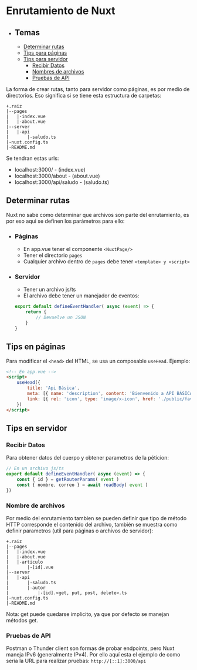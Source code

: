 # Enrutamiento de Nuxt
+ ## Temas
    - [Determinar rutas](#determinar-rutas)
    - [Tips para páginas](#tips-en-páginas)
    - [Tips para servidor](#tips-en-servidor)
        - [Recibir Datos](#recibir-datos)
        - [Nombres de archivos](#nombre-de-archivos)
        - [Pruebas de API](#pruebas-de-api)


La forma de crear rutas, tanto para servidor como páginas, es por medio de directorios. Eso significa si se tiene esta estructura de carpetas: 

```
+.raiz
|--pages
|   |-index.vue
|   |-about.vue
|--server
|   |-api
|       |-saludo.ts
|-nuxt.config.ts
|-README.md
```

Se tendran estas urls:
+ localhost:3000/      -         (index.vue)
+ localhost:3000/about  -        (about.vue)
+ localhost:3000/api/saludo -    (saludo.ts)

## Determinar rutas
Nuxt no sabe como determinar que archivos son parte del enrutamiento, es por eso aqui se definen los parámetros para ello:

+ ### Páginas
    - En app.vue tener el componente `<NuxtPage/>`
    - Tener el directorio `pages`
    - Cualquier archivo dentro de `pages` debe tener `<template> y <script>`
+ ### Servidor
    - Tener un archivo js/ts
    - El archivo debe tener un manejador de eventos:
    ```js
    export default defineEventHandler( async (event) => {
        return {
            // Devuelve un JSON
        }
    }
    ```

## Tips en páginas
Para modificar el `<head>` del HTML, se usa un composable `useHead`. Ejemplo:

```html
<!-- En app.vue -->
<script>
    useHead({
        title: 'Api Básica',
        meta: [{ name: 'description', content: 'Bienvenido a API BÁSICA' }],
        link: [{ rel: 'icon', type: 'image/x-icon', href: './public/favicon.ico' }],
    })
</script>
```

## Tips en servidor
### Recibir Datos
Para obtener datos del cuerpo y obtener parametros de la péticion:

```js
// En un archivo js/ts 
export default defineEventHandler( async (event) => {
    const { id } = getRouterParams( event )
    const { nombre, correo } = await readBody( event )
})
```

### Nombre de archivos
Por medio del enrutamiento tambien se pueden definir que tipo de método HTTP corresponde el contenido del archivo, también se muestra como definir parametros (util para páginas o archivos de servidor):

```
+.raiz
|--pages
|   |-index.vue
|   |-about.vue
|   |-articulo
|       |-[id].vue
|--server
|   |-api
|       |-saludo.ts
|       |-autor
|           |-[id].<get, put, post, delete>.ts
|-nuxt.config.ts
|-README.md
```

Nota: get puede quedarse implicito, ya que por defecto se manejan métodos get.

### Pruebas de API
Postman o Thunder client son formas de probar endpoints, pero Nuxt maneja IPv6 (generalmente IPv4). Por ello aquí esta el ejemplo de como sería la URL para realizar pruebas: `http://[::1]:3000/api`